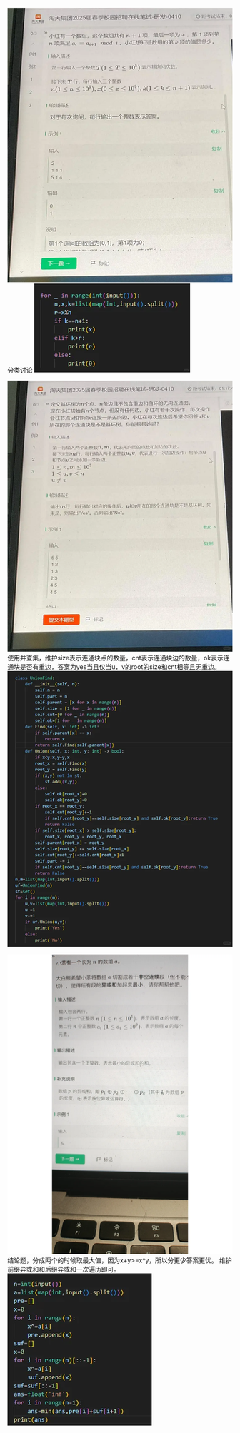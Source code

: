 ![Alt text](image.png)
分类讨论
![Alt text](image-1.png)

![Alt text](image-2.png)
使用并查集，维护size表示连通块点的数量，cnt表示连通块边的数量，ok表示连通块是否有重边，答案为yes当且仅当u，v的root的size和cnt相等且无重边。
![Alt text](image-3.png)

![Alt text](image-4.png)
结论题，分成两个的时候取最大值，因为x+y>=x^y，所以分更少答案更优。
维护前缀异或和和后缀异或和一次遍历即可。
![Alt text](image-5.png)